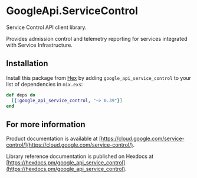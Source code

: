 # GoogleApi.ServiceControl

Service Control API client library.

Provides admission control and telemetry reporting for services integrated with Service Infrastructure. 

## Installation

Install this package from [Hex](https://hex.pm) by adding
`google_api_service_control` to your list of dependencies in `mix.exs`:

```elixir
def deps do
  [{:google_api_service_control, "~> 0.39"}]
end
```

## For more information

Product documentation is available at [https://cloud.google.com/service-control/](https://cloud.google.com/service-control/).

Library reference documentation is published on Hexdocs at
[https://hexdocs.pm/google_api_service_control](https://hexdocs.pm/google_api_service_control).
